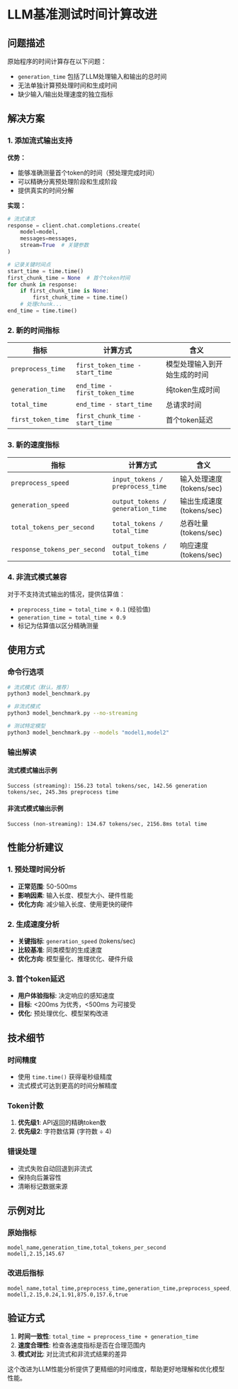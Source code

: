 # LLM基准测试时间计算改进

## 问题描述

原始程序的时间计算存在以下问题：
- `generation_time` 包括了LLM处理输入和输出的总时间
- 无法单独计算预处理时间和生成时间
- 缺少输入/输出处理速度的独立指标

## 解决方案

### 1. 添加流式输出支持

**优势：**
- 能够准确测量首个token的时间（预处理完成时间）
- 可以精确分离预处理阶段和生成阶段
- 提供真实的时间分解

**实现：**
```python
# 流式请求
response = client.chat.completions.create(
    model=model,
    messages=messages,
    stream=True  # 关键参数
)

# 记录关键时间点
start_time = time.time()
first_chunk_time = None  # 首个token时间
for chunk in response:
    if first_chunk_time is None:
        first_chunk_time = time.time()
    # 处理chunk...
end_time = time.time()
```

### 2. 新的时间指标

| 指标 | 计算方式 | 含义 |
|------|----------|------|
| `preprocess_time` | `first_token_time - start_time` | 模型处理输入到开始生成的时间 |
| `generation_time` | `end_time - first_token_time` | 纯token生成时间 |
| `total_time` | `end_time - start_time` | 总请求时间 |
| `first_token_time` | `first_chunk_time - start_time` | 首个token延迟 |

### 3. 新的速度指标

| 指标 | 计算方式 | 含义 |
|------|----------|------|
| `preprocess_speed` | `input_tokens / preprocess_time` | 输入处理速度 (tokens/sec) |
| `generation_speed` | `output_tokens / generation_time` | 输出生成速度 (tokens/sec) |
| `total_tokens_per_second` | `total_tokens / total_time` | 总吞吐量 (tokens/sec) |
| `response_tokens_per_second` | `output_tokens / total_time` | 响应速度 (tokens/sec) |

### 4. 非流式模式兼容

对于不支持流式输出的情况，提供估算值：
- `preprocess_time ≈ total_time × 0.1` (经验值)
- `generation_time ≈ total_time × 0.9`
- 标记为估算值以区分精确测量

## 使用方式

### 命令行选项

```bash
# 流式模式（默认，推荐）
python3 model_benchmark.py

# 非流式模式
python3 model_benchmark.py --no-streaming

# 测试特定模型
python3 model_benchmark.py --models "model1,model2"
```

### 输出解读

#### 流式模式输出示例
```
Success (streaming): 156.23 total tokens/sec, 142.56 generation tokens/sec, 245.3ms preprocess time
```

#### 非流式模式输出示例
```
Success (non-streaming): 134.67 tokens/sec, 2156.8ms total time
```

## 性能分析建议

### 1. 预处理时间分析
- **正常范围**: 50-500ms
- **影响因素**: 输入长度、模型大小、硬件性能
- **优化方向**: 减少输入长度、使用更快的硬件

### 2. 生成速度分析
- **关键指标**: `generation_speed` (tokens/sec)
- **比较基准**: 同类模型的生成速度
- **优化方向**: 模型量化、推理优化、硬件升级

### 3. 首个token延迟
- **用户体验指标**: 决定响应的感知速度
- **目标**: <200ms 为优秀，<500ms 为可接受
- **优化**: 预处理优化、模型架构改进

## 技术细节

### 时间精度
- 使用 `time.time()` 获得毫秒级精度
- 流式模式可达到更高的时间分解精度

### Token计数
1. **优先级1**: API返回的精确token数
2. **优先级2**: 字符数估算 (字符数 ÷ 4)

### 错误处理
- 流式失败自动回退到非流式
- 保持向后兼容性
- 清晰标记数据来源

## 示例对比

### 原始指标
```csv
model_name,generation_time,total_tokens_per_second
model1,2.15,145.67
```

### 改进后指标
```csv
model_name,total_time,preprocess_time,generation_time,preprocess_speed,generation_speed,streaming_used
model1,2.15,0.24,1.91,875.0,157.6,true
```

## 验证方式

1. **时间一致性**: `total_time ≈ preprocess_time + generation_time`
2. **速度合理性**: 检查各速度指标是否在合理范围内
3. **模式对比**: 对比流式和非流式结果的差异

这个改进为LLM性能分析提供了更精细的时间维度，帮助更好地理解和优化模型性能。